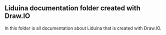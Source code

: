 ## Liduina documentation folder created with Draw.IO
In this folder is all documentation about Liduina that is created with Draw.IO.